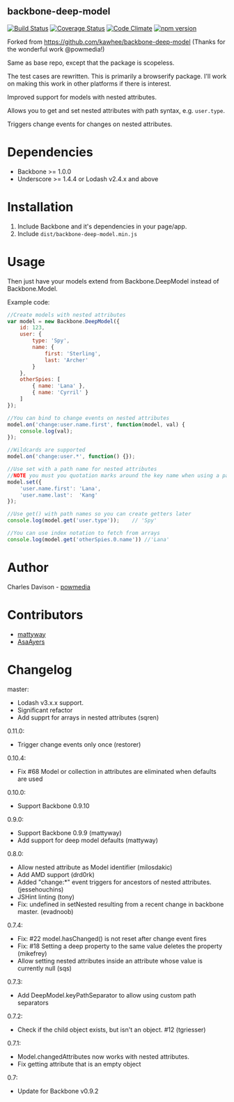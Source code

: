 ## backbone-deep-model

[![Build Status](https://travis-ci.org/joelalejandro/backbone-deep-model.svg?branch=master)](https://travis-ci.org/joelalejandro/backbone-deep-model)
[![Coverage Status](https://coveralls.io/repos/joelalejandro/backbone-deep-model/badge.svg?branch=master)](https://coveralls.io/r/joelalejandro/backbone-deep-model?branch=master)
[![Code Climate](https://codeclimate.com/github/joelalejandro/backbone-deep-model/badges/gpa.svg)](https://codeclimate.com/github/joelalejandro/backbone-deep-model)
[![npm version](https://badge.fury.io/js/%40joelalejandro%2Fbackbone-deep-model.svg)](https://badge.fury.io/js/%40joelalejandro%2Fbackbone-deep-model)

Forked from https://github.com/kawhee/backbone-deep-model (Thanks for the wonderful work @powmedia!)

Same as base repo, except that the package is scopeless.

The test cases are rewritten. This is primarily a browserify package. I'll work on making this work in other platforms if there is interest.

Improved support for models with nested attributes.

Allows you to get and set nested attributes with path syntax, e.g. `user.type`.

Triggers change events for changes on nested attributes.

Dependencies
============

* Backbone >= 1.0.0
* Underscore >= 1.4.4 or Lodash v2.4.x and above

Installation
============

1. Include Backbone and it's dependencies in your page/app.
2. Include `dist/backbone-deep-model.min.js`

Usage
=====

Then just have your models extend from Backbone.DeepModel instead of Backbone.Model.

Example code:

```javascript
//Create models with nested attributes
var model = new Backbone.DeepModel({
    id: 123,
    user: {
        type: 'Spy',
        name: {
            first: 'Sterling',
            last: 'Archer'
        }
    },
    otherSpies: [
        { name: 'Lana' },
        { name: 'Cyrril' }
    ]
});

//You can bind to change events on nested attributes
model.on('change:user.name.first', function(model, val) {
    console.log(val);
});

//Wildcards are supported
model.on('change:user.*', function() {});

//Use set with a path name for nested attributes
//NOTE you must you quotation marks around the key name when using a path
model.set({
    'user.name.first': 'Lana',
    'user.name.last':  'Kang'
});

//Use get() with path names so you can create getters later
console.log(model.get('user.type'));    // 'Spy'

//You can use index notation to fetch from arrays
console.log(model.get('otherSpies.0.name')) //'Lana'
```

Author
======

Charles Davison - [powmedia](http://github.com/powmedia)


Contributors
============

- [mattyway](https://github.com/mattyway)
- [AsaAyers](https://github.com/AsaAyers)


Changelog
=========

master:
* Lodash v3.x.x support.
* Significant refactor
* Add supprt for arrays in nested attributes (sqren)

0.11.0:
- Trigger change events only once (restorer)

0.10.4:
- Fix #68 Model or collection in attributes are eliminated when defaults are used

0.10.0:
- Support Backbone 0.9.10

0.9.0:
- Support Backbone 0.9.9 (mattyway)
- Add support for deep model defaults (mattyway)

0.8.0:
- Allow nested attribute as Model identifier (milosdakic)
- Add AMD support (drd0rk)
- Added "change:*" event triggers for ancestors of nested attributes. (jessehouchins)
- JSHint linting (tony)
- Fix: undefined in setNested resulting from a recent change in backbone master. (evadnoob)

0.7.4:
- Fix: #22 model.hasChanged() is not reset after change event fires
- Fix: #18 Setting a deep property to the same value deletes the property (mikefrey)
- Allow setting nested attributes inside an attribute whose value is currently null (sqs)

0.7.3:
- Add DeepModel.keyPathSeparator to allow using custom path separators

0.7.2:
- Check if the child object exists, but isn't an object. #12 (tgriesser)

0.7.1:
- Model.changedAttributes now works with nested attributes.
- Fix getting attribute that is an empty object

0.7:
- Update for Backbone v0.9.2
